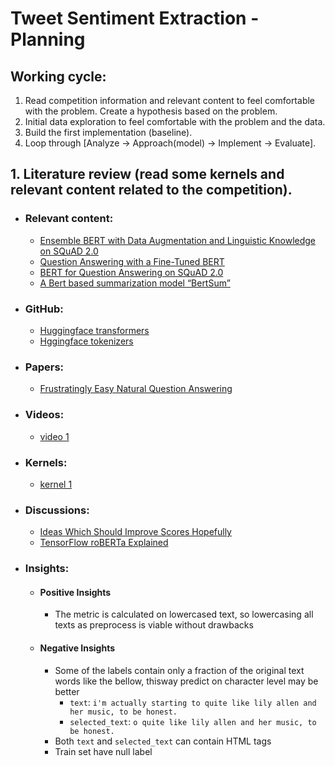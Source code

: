 # Tweet Sentiment Extraction - Planning
 
## Working cycle:
1. Read competition information and relevant content to feel comfortable with the problem. Create a hypothesis based on the problem.
2. Initial data exploration to feel comfortable with the problem and the data.
3. Build the first implementation (baseline).
4. Loop through [Analyze -> Approach(model) -> Implement -> Evaluate].

## 1. Literature review (read some kernels and relevant content related to the competition).
- ### Relevant content:
  - [Ensemble BERT with Data Augmentation and Linguistic Knowledge on SQuAD 2.0](https://web.stanford.edu/class/cs224n/posters/15845024.pdf)
  - [Question Answering with a Fine-Tuned BERT](http://mccormickml.com/2020/03/10/question-answering-with-a-fine-tuned-BERT/)
  - [BERT for Question Answering on SQuAD 2.0](https://web.stanford.edu/class/archive/cs/cs224n/cs224n.1194/reports/default/15848021.pdf)
  - [A Bert based summarization model “BertSum”](https://medium.com/lsc-psd/a-bert-based-summarization-model-bertsum-88b1fc1b3177)

- ### GitHub:
  - [Huggingface transformers](https://github.com/huggingface/transformers)
  - [Hggingface tokenizers](https://github.com/huggingface/tokenizers/tree/master/bindings/python)

- ### Papers:
  - [Frustratingly Easy Natural Question Answering](https://arxiv.org/pdf/1909.05286.pdf)

- ### Videos:
  - [video 1]()

- ### Kernels:
  - [kernel 1]()

- ### Discussions:
  - [Ideas Which Should Improve Scores Hopefully](https://www.kaggle.com/c/tweet-sentiment-extraction/discussion/142011)
  - [TensorFlow roBERTa Explained](https://www.kaggle.com/c/tweet-sentiment-extraction/discussion/143281)
 
- ### Insights:
  - #### Positive Insights
    - The metric is calculated on lowercased text, so lowercasing all texts as preprocess is viable without drawbacks
  
  - #### Negative Insights
    - Some of the labels contain only a fraction of the original text words like the bellow, thisway predict on character level may be better
      - `text`: `i'm actually starting to quite like lily allen and her music, to be honest.`
      - `selected_text`: `o quite like lily allen and her music, to be honest.`
    - Both `text` and `selected_text` can contain HTML tags
    - Train set have null label
